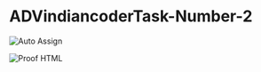 # ADVindiancoderTask-Number-2

![Auto Assign](https://github.com/adv-indian-coder/demo-repository/actions/workflows/auto-assign.yml/badge.svg)

![Proof HTML](https://github.com/adv-indian-coder/demo-repository/actions/workflows/proof-html.yml/badge.svg)
